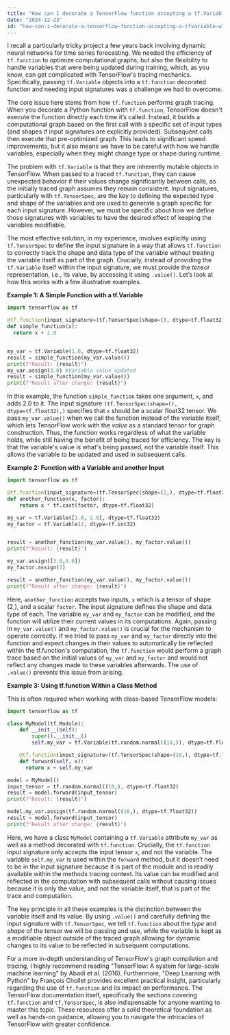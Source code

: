 ```yaml
---
title: "How can I decorate a TensorFlow function accepting a tf.Variable with tf.function using an input signature?"
date: "2024-12-23"
id: "how-can-i-decorate-a-tensorflow-function-accepting-a-tfvariable-with-tffunction-using-an-input-signature"
---
```


 I recall a particularly tricky project a few years back involving dynamic neural networks for time series forecasting. We needed the efficiency of `tf.function` to optimize computational graphs, but also the flexibility to handle variables that were being updated during training, which, as you know, can get complicated with TensorFlow's tracing mechanics. Specifically, passing `tf.Variable` objects into a `tf.function` decorated function and needing input signatures was a challenge we had to overcome.

The core issue here stems from how `tf.function` performs graph tracing. When you decorate a Python function with `tf.function`, TensorFlow doesn't execute the function directly each time it’s called. Instead, it builds a computational graph based on the first call with a specific set of input types (and shapes if input signatures are explicitly provided). Subsequent calls then execute that pre-optimized graph. This leads to significant speed improvements, but it also means we have to be careful with how we handle variables, especially when they might change type or shape during runtime.

The problem with `tf.Variable` is that they are inherently mutable objects in TensorFlow. When passed to a traced `tf.function`, they can cause unexpected behavior if their values change significantly between calls, as the initially traced graph assumes they remain consistent. Input signatures, particularly with `tf.TensorSpec`, are the key to defining the expected type and shape of the variables and are used to generate a graph specific for each input signature. However, we must be specific about how we define those signatures with variables to have the desired effect of keeping the variables modifiable.

The most effective solution, in my experience, involves explicitly using `tf.TensorSpec` to define the input signature in a way that allows `tf.function` to correctly track the shape and data type of the variable without treating the variable itself as part of the graph. Crucially, instead of providing the `tf.Variable` itself within the input signature, we must provide the *tensor* representation, i.e., its value, by accessing it using `.value()`. Let’s look at how this works with a few illustrative examples.

**Example 1: A Simple Function with a tf.Variable**

```python
import tensorflow as tf

@tf.function(input_signature=(tf.TensorSpec(shape=(), dtype=tf.float32),))
def simple_function(x):
  return x + 2.0


my_var = tf.Variable(1.0, dtype=tf.float32)
result = simple_function(my_var.value())
print(f"Result: {result}")
my_var.assign(3.0) #Variable value updated
result = simple_function(my_var.value())
print(f"Result after change: {result}")

```

In this example, the function `simple_function` takes one argument, `x`, and adds 2.0 to it. The input signature `(tf.TensorSpec(shape=(), dtype=tf.float32),)` specifies that `x` should be a scalar float32 tensor. We pass `my_var.value()` when we call the function instead of the variable itself, which lets TensorFlow work with the *value* as a standard tensor for graph construction. Thus, the function works regardless of what the variable holds, while still having the benefit of being traced for efficiency. The key is that the variable's value is what's being passed, not the variable itself. This allows the variable to be updated and used in subsequent calls.

**Example 2: Function with a Variable and another Input**

```python
import tensorflow as tf

@tf.function(input_signature=(tf.TensorSpec(shape=(2,), dtype=tf.float32), tf.TensorSpec(shape=(), dtype=tf.int32)))
def another_function(x, factor):
    return x * tf.cast(factor, dtype=tf.float32)

my_var = tf.Variable([1.0, 2.0], dtype=tf.float32)
my_factor = tf.Variable(2, dtype=tf.int32)


result = another_function(my_var.value(), my_factor.value())
print(f"Result: {result}")

my_var.assign([3.0,4.0])
my_factor.assign(3)

result = another_function(my_var.value(), my_factor.value())
print(f"Result after change: {result}")
```

Here, `another_function` accepts two inputs, `x` which is a tensor of shape (2,), and a scalar `factor`. The input signature defines the shape and data type of each. The variable `my_var` and `my_factor` can be modified, and the function will utilize their current values in its computations. Again, passing in `my_var.value()` and `my_factor.value()` is crucial for the mechanism to operate correctly. If we tried to pass `my_var` and `my_factor` directly into the function and expect changes in their values to automatically be reflected within the tf.function's computation, the `tf.function` would perform a graph trace based on the initial values of `my_var` and `my_factor` and would not reflect any changes made to these variables afterwards. The use of `.value()` prevents this issue from arising.

**Example 3: Using tf.function Within a Class Method**

This is often required when working with class-based TensorFlow models:

```python
import tensorflow as tf

class MyModel(tf.Module):
    def __init__(self):
        super().__init__()
        self.my_var = tf.Variable(tf.random.normal((10,)), dtype=tf.float32)

    @tf.function(input_signature=(tf.TensorSpec(shape=(10,), dtype=tf.float32),))
    def forward(self, x):
      return x + self.my_var

model = MyModel()
input_tensor = tf.random.normal((10,), dtype=tf.float32)
result = model.forward(input_tensor)
print(f"Result: {result}")

model.my_var.assign(tf.random.normal((10,), dtype=tf.float32))
result = model.forward(input_tensor)
print(f"Result after change: {result}")
```

Here, we have a class `MyModel` containing a `tf.Variable` attribute `my_var` as well as a method decorated with `tf.function`. Crucially, the `tf.function` input signature only accepts the input tensor `x`, and not the variable. The variable `self.my_var` is used within the `forward` method, but it doesn’t need to be in the input signature because it is part of the module and is readily available within the methods tracing context. Its value can be modified and reflected in the computation with subsequent calls without causing issues because it is only the value, and not the variable itself, that is part of the trace and computation.

The key principle in all these examples is the distinction between the variable itself and its value. By using `.value()` and carefully defining the input signature with `tf.TensorSpec`, we tell `tf.function` about the *type* and *shape* of the tensor we will be passing and use, while the variable is kept as a modifiable object outside of the traced graph allowing for dynamic changes to its value to be reflected in subsequent computations.

For a more in-depth understanding of TensorFlow's graph compilation and tracing, I highly recommend reading "TensorFlow: A system for large-scale machine learning" by Abadi et al. (2016). Furthermore, "Deep Learning with Python" by François Chollet provides excellent practical insight, particularly regarding the use of `tf.function` and its impact on performance. The TensorFlow documentation itself, specifically the sections covering `tf.function` and `tf.TensorSpec`, is also indispensable for anyone wanting to master this topic.
These resources offer a solid theoretical foundation as well as hands-on guidance, allowing you to navigate the intricacies of TensorFlow with greater confidence.
